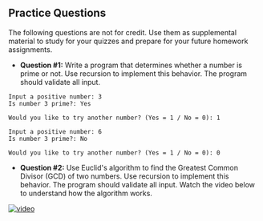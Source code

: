 ## Practice Questions
The following questions are not for credit. Use them as supplemental material to study for your quizzes and prepare for your future homework assignments.

* **Question #1:** Write a program that determines whether a number is prime or not. Use recursion to implement this behavior. The program should validate all input. 

```
Input a positive number: 3
Is number 3 prime?: Yes

Would you like to try another number? (Yes = 1 / No = 0): 1

Input a positive number: 6
Is number 3 prime?: No

Would you like to try another number? (Yes = 1 / No = 0): 0
```

* **Question #2:** Use Euclid's algorithm to find the Greatest Common Divisor (GCD) of two numbers. Use recursion to implement this behavior. The program should validate all input. Watch the video below to understand how the algorithm works.

[![video](https://img.youtube.com/vi/AJn843kplDw/0.jpg)](https://www.youtube.com/embed/AJn843kplDw)
